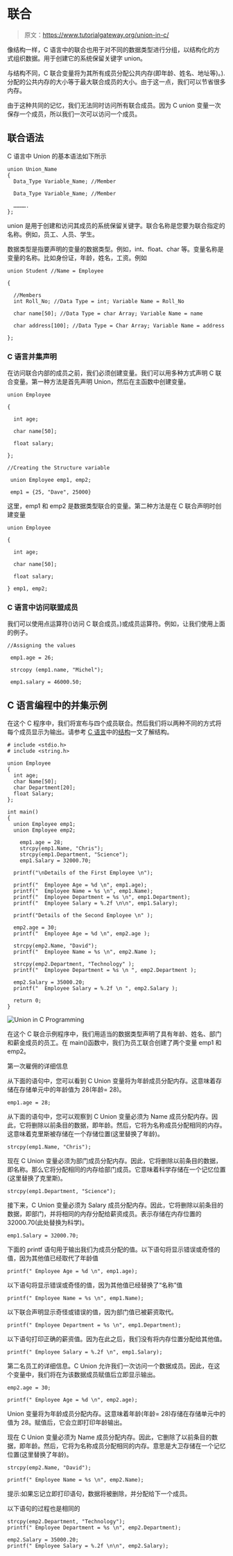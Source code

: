 # 联合

> 原文：<https://www.tutorialgateway.org/union-in-c/>

像结构一样，C 语言中的联合也用于对不同的数据类型进行分组，以结构化的方式组织数据。用于创建它的系统保留关键字 union。

与结构不同，C 联合变量将为其所有成员分配公共内存(即年龄、姓名、地址等)。).分配的公共内存的大小等于最大联合成员的大小。由于这一点，我们可以节省很多内存。

由于这种共同的记忆，我们无法同时访问所有联合成员。因为 C union 变量一次保存一个成员，所以我们一次可以访问一个成员。

## 联合语法

C 语言中 Union 的基本语法如下所示

```
union Union_Name
{
  Data_Type Variable_Name; //Member

  Data_Type Variable_Name; //Member

  ………….
};
```

union 是用于创建和访问其成员的系统保留关键字。联合名称是您要为联合指定的名称。例如，员工、人员、学生。

数据类型是指要声明的变量的数据类型。例如，int、float、char 等。变量名称是变量的名称。比如身份证，年龄，姓名，工资。例如

```
union Student //Name = Employee

{

  //Members
  int Roll_No; //Data Type = int; Variable Name = Roll_No

  char name[50]; //Data Type = char Array; Variable Name = name

  char address[100]; //Data Type = Char Array; Variable Name = address

};
```

### C 语言并集声明

在访问联合内部的成员之前，我们必须创建变量。我们可以用多种方式声明 C 联合变量。第一种方法是首先声明 Union，然后在主函数中创建变量。

```
union Employee

{

  int age;

  char name[50];

  float salary;

};

//Creating the Structure variable

 union Employee emp1, emp2;

 emp1 = {25, "Dave", 25000}
```

这里，emp1 和 emp2 是数据类型联合的变量。第二种方法是在 C 联合声明时创建变量

```
union Employee

{

  int age;

  char name[50];

  float salary;

} emp1, emp2;
```

### C 语言中访问联盟成员

我们可以使用点运算符()访问 C 联合成员。)或成员运算符。例如，让我们使用上面的例子。

```
//Assigning the values

 emp1.age = 26;

 strcopy (emp1.name, "Michel");

 emp1.salary = 46000.50;
```

## C 语言编程中的并集示例

在这个 C 程序中，我们将宣布与四个成员联合。然后我们将以两种不同的方式将每个成员显示为输出。请参考 [C 语言](https://www.tutorialgateway.org/c-programming/)中的[结构](https://www.tutorialgateway.org/structures-in-c/)一文了解结构。

```
# include <stdio.h> 
# include <string.h> 

union Employee 
{
  int age;  
  char Name[50];
  char Department[20];
  float Salary;
};

int main() 
{
  union Employee emp1;
  union Employee emp2;

    emp1.age = 28;
    strcpy(emp1.Name, "Chris");
    strcpy(emp1.Department, "Science");
    emp1.Salary = 32000.70;

  printf("\nDetails of the First Employee \n");

  printf("  Employee Age = %d \n", emp1.age);
  printf("  Employee Name = %s \n", emp1.Name);
  printf("  Employee Department = %s \n", emp1.Department);
  printf("  Employee Salary = %.2f \n\n", emp1.Salary);

  printf("Details of the Second Employee \n" );

  emp2.age = 30;
  printf("  Employee Age = %d \n", emp2.age );

  strcpy(emp2.Name, "David");
  printf("  Employee Name = %s \n", emp2.Name );

  strcpy(emp2.Department, "Technology" );
  printf("  Employee Department = %s \n ", emp2.Department );

  emp2.Salary = 35000.20;
  printf("  Employee Salary = %.2f \n ", emp2.Salary );

  return 0;
}
```

![Union in C Programming](img/1bf277883f4dea8bacc75ea26ffa8de5.png)

在这个 C 联合示例程序中，我们用适当的数据类型声明了具有年龄、姓名、部门和薪金成员的员工。在 main()函数中，我们为员工联合创建了两个变量 emp1 和 emp2。

第一次雇佣的详细信息

从下面的语句中，您可以看到 C Union 变量将为年龄成员分配内存。这意味着存储在存储单元中的年龄值为 28(年龄= 28)。

```
emp1.age = 28;
```

从下面的语句中，您可以观察到 C Union 变量必须为 Name 成员分配内存。因此，它将删除以前条目的数据，即年龄。然后，它将为名称成员分配相同的内存。这意味着克里斯被存储在一个存储位置(这里替换了年龄)。

```
strcpy(emp1.Name, "Chris");
```

现在 C Union 变量必须为部门成员分配内存。因此，它将删除以前条目的数据，即名称。那么它将分配相同的内存给部门成员。它意味着科学存储在一个记忆位置(这里替换了克里斯)。

```
strcpy(emp1.Department, "Science");
```

接下来，C Union 变量必须为 Salary 成员分配内存。因此，它将删除以前条目的数据，即部门，并将相同的内存分配给薪资成员。表示存储在内存位置的 32000.70(此处替换为科学)。

```
emp1.Salary = 32000.70;
```

下面的 printf 语句用于输出我们为成员分配的值。以下语句将显示错误或奇怪的值，因为其他值已经取代了年龄值

```
printf(" Employee Age = %d \n", emp1.age);
```

以下语句将显示错误或奇怪的值，因为其他值已经替换了“名称”值

```
printf(" Employee Name = %s \n", emp1.Name);
```

以下联合声明显示奇怪或错误的值，因为部门值已被薪资取代。

```
printf(" Employee Department = %s \n", emp1.Department);
```

以下语句打印正确的薪资值。因为在此之后，我们没有将内存位置分配给其他值。

```
printf(" Employee Salary = %.2f \n", emp1.Salary);
```

第二名员工的详细信息。C Union 允许我们一次访问一个数据成员。因此，在这个变量中，我们将在为该数据成员赋值后立即显示输出。

```
emp2.age = 30;

printf(" Employee Age = %d \n", emp2.age);
```

Union 变量将为年龄成员分配内存。这意味着年龄(年龄= 28)存储在存储单元中的值为 28。赋值后，它会立即打印年龄输出。

现在 C Union 变量必须为 Name 成员分配内存。因此，它删除了以前条目的数据，即年龄。然后，它将为名称成员分配相同的内存。意思是大卫存储在一个记忆位置(这里替换了年龄)。

```
strcpy(emp2.Name, "David");

printf(" Employee Name = %s \n", emp2.Name);
```

提示:如果忘记立即打印语句，数据将被删除，并分配给下一个成员。

以下语句的过程也是相同的

```
strcpy(emp2.Department, "Technology");
printf(" Employee Department = %s \n", emp2.Department);

emp2.Salary = 35000.20;
printf(" Employee Salary = %.2f \n\n", emp2.Salary);
```